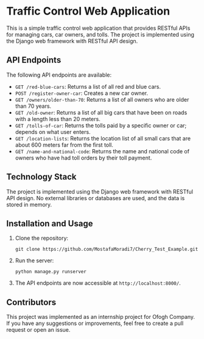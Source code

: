 # Traffic Control Web Application

This is a simple traffic control web application that provides RESTful APIs for managing cars, car owners, and tolls. The project is implemented using the Django web framework with RESTful API design.

## API Endpoints

The following API endpoints are available:

- `GET /red-blue-cars`: Returns a list of all red and blue cars.
- `POST /register-owner-car`: Creates a new car owner.
- `GET /owners/older-than-70`: Returns a list of all owners who are older than 70 years.
- `GET /old-owner`: Returns a list of all big cars that have been on roads with a length less than 20 meters.
- `GET /tolls-of-car`: Returns the tolls paid by a specific owner or car; depends on what user enters.
- `GET /location-lists`: Returns the location list of all small cars that are about 600 meters far from the first toll.
- `GET /name-and-national-code`: Returns the name and national code of owners who have had toll orders by their toll payment.

## Technology Stack

The project is implemented using the Django web framework with RESTful API design. No external libraries or databases are used, and the data is stored in memory.

## Installation and Usage

1. Clone the repository:
   ```
   git clone https://github.com/MostafaMoradi7/Cherry_Test_Example.git
   ```
2. Run the server:
   ```
   python manage.py runserver
   ```
3. The API endpoints are now accessible at `http://localhost:8000/`.

## Contributors

This project was implemented as an internship project for Ofogh Company. If you have any suggestions or improvements, feel free to create a pull request or open an issue.
